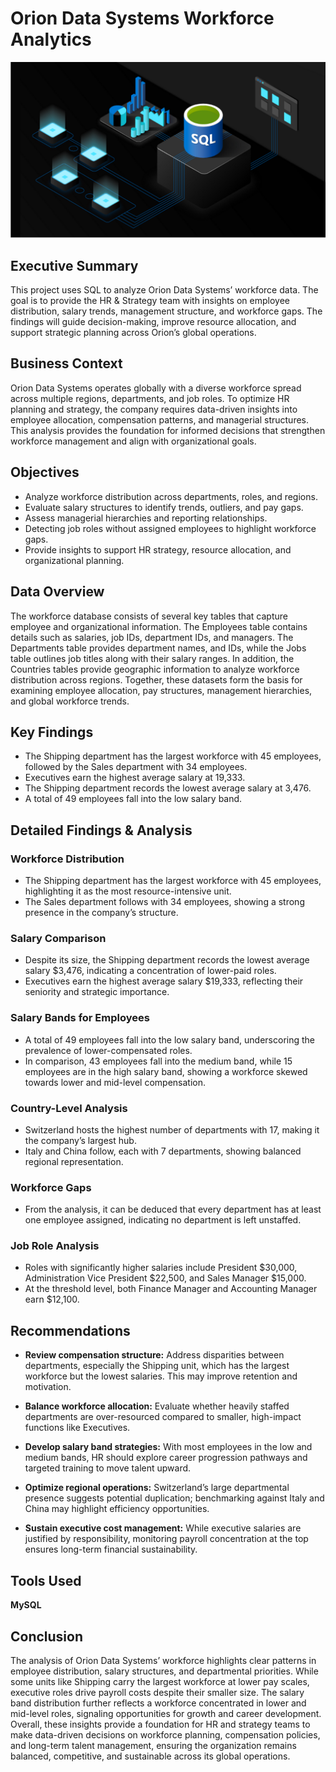 # Orion Data Systems Workforce Analytics

![Header image](sql-image.png)

## Executive Summary
This project uses SQL to analyze Orion Data Systems’ workforce data. The goal is to provide the HR & Strategy team with insights on employee distribution, salary trends, management structure, and workforce gaps. The findings will guide decision-making, improve resource allocation, and support strategic planning across Orion’s global operations.

## Business Context
Orion Data Systems operates globally with a diverse workforce spread across multiple regions, departments, and job roles. To optimize HR planning and strategy, the company requires data-driven insights into employee allocation, compensation patterns, and managerial structures. This analysis provides the foundation for informed decisions that strengthen workforce management and align with organizational goals.

## Objectives
- Analyze workforce distribution across departments, roles, and regions.
- Evaluate salary structures to identify trends, outliers, and pay gaps.
- Assess managerial hierarchies and reporting relationships.
- Detecting job roles without assigned employees to highlight workforce gaps.
-  Provide insights to support HR strategy, resource allocation, and organizational planning.

## Data Overview
The workforce database consists of several key tables that capture employee and organizational information. The Employees table contains details such as salaries, job IDs, department IDs, and  managers. The Departments table provides department names, and IDs, while the Jobs table outlines job titles along with their salary ranges. In addition, the  Countries tables provide geographic information to analyze workforce distribution across regions. Together, these datasets form the basis for examining employee allocation, pay structures, management hierarchies, and global workforce trends.

## Key Findings
- The Shipping department has the largest workforce with 45 employees, followed by the Sales department with 34 employees.
- Executives earn the highest average salary at 19,333.
- The Shipping department records the lowest average salary at 3,476.
- A total of 49 employees fall into the low salary band.

## Detailed Findings & Analysis
### Workforce Distribution

- The Shipping department has the largest workforce with 45 employees, highlighting it as the most resource-intensive unit.
- The Sales department follows with 34 employees, showing a strong presence in the company’s structure.

### Salary Comparison

- Despite its size, the Shipping department records the lowest average salary $3,476, indicating a concentration of lower-paid roles.
- Executives earn the highest average salary $19,333, reflecting their seniority and strategic importance.

### Salary Bands for Employees

- A total of 49 employees fall into the low salary band, underscoring the prevalence of lower-compensated roles.
- In comparison, 43 employees fall into the medium band, while 15 employees are in the high salary band, showing a workforce skewed towards lower and mid-level compensation.
### Country-Level Analysis

- Switzerland hosts the highest number of departments with 17, making it the company’s largest hub.
- Italy and China follow, each with 7 departments, showing balanced regional representation.

### Workforce Gaps
- From the analysis, it can be deduced that every department has at least one employee assigned, indicating no department is left unstaffed.

### Job Role Analysis

- Roles with significantly higher salaries include President $30,000, Administration Vice President $22,500, and Sales Manager $15,000.
- At the threshold level, both Finance Manager and Accounting Manager earn $12,100.


## Recommendations
- **Review compensation structure:** Address disparities between departments, especially the Shipping unit, which has the largest workforce but the lowest salaries. This may improve retention and motivation.

- **Balance workforce allocation:** Evaluate whether heavily staffed departments are over-resourced compared to smaller, high-impact functions like Executives.

- **Develop salary band strategies:** With most employees in the low and medium bands, HR should explore career progression pathways and targeted training to move talent upward.

- **Optimize regional operations:** Switzerland’s large departmental presence suggests potential duplication; benchmarking against Italy and China may highlight efficiency opportunities.

- **Sustain executive cost management:** While executive salaries are justified by responsibility, monitoring payroll concentration at the top ensures long-term financial sustainability.

## Tools Used
**MySQL**

## Conclusion
The analysis of Orion Data Systems’ workforce highlights clear patterns in employee distribution, salary structures, and departmental priorities. While some units like Shipping carry the largest workforce at lower pay scales, executive roles drive payroll costs despite their smaller size. The salary band distribution further reflects a workforce concentrated in lower and mid-level roles, signaling opportunities for growth and career development.
Overall, these insights provide a foundation for HR and strategy teams to make data-driven decisions on workforce planning, compensation policies, and long-term talent management, ensuring the organization remains balanced, competitive, and sustainable across its global operations.



